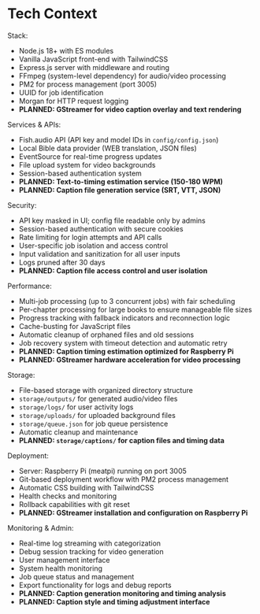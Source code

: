# Tech Context

Stack:
- Node.js 18+ with ES modules
- Vanilla JavaScript front-end with TailwindCSS
- Express.js server with middleware and routing
- FFmpeg (system-level dependency) for audio/video processing
- PM2 for process management (port 3005)
- UUID for job identification
- Morgan for HTTP request logging
- **PLANNED: GStreamer for video caption overlay and text rendering**

Services & APIs:
- Fish.audio API (API key and model IDs in `config/config.json`)
- Local Bible data provider (WEB translation, JSON files)
- EventSource for real-time progress updates
- File upload system for video backgrounds
- Session-based authentication system
- **PLANNED: Text-to-timing estimation service (150-180 WPM)**
- **PLANNED: Caption file generation service (SRT, VTT, JSON)**

Security:
- API key masked in UI; config file readable only by admins
- Session-based authentication with secure cookies
- Rate limiting for login attempts and API calls
- User-specific job isolation and access control
- Input validation and sanitization for all user inputs
- Logs pruned after 30 days
- **PLANNED: Caption file access control and user isolation**

Performance:
- Multi-job processing (up to 3 concurrent jobs) with fair scheduling
- Per-chapter processing for large books to ensure manageable file sizes
- Progress tracking with fallback indicators and reconnection logic
- Cache-busting for JavaScript files
- Automatic cleanup of orphaned files and old sessions
- Job recovery system with timeout detection and automatic retry
- **PLANNED: Caption timing estimation optimized for Raspberry Pi**
- **PLANNED: GStreamer hardware acceleration for video processing**

Storage:
- File-based storage with organized directory structure
- `storage/outputs/` for generated audio/video files
- `storage/logs/` for user activity logs
- `storage/uploads/` for uploaded background files
- `storage/queue.json` for job queue persistence
- Automatic cleanup and maintenance
- **PLANNED: `storage/captions/` for caption files and timing data**

Deployment:
- Server: Raspberry Pi (meatpi) running on port 3005
- Git-based deployment workflow with PM2 process management
- Automatic CSS building with TailwindCSS
- Health checks and monitoring
- Rollback capabilities with git reset
- **PLANNED: GStreamer installation and configuration on Raspberry Pi**

Monitoring & Admin:
- Real-time log streaming with categorization
- Debug session tracking for video generation
- User management interface
- System health monitoring
- Job queue status and management
- Export functionality for logs and debug reports
- **PLANNED: Caption generation monitoring and timing analysis**
- **PLANNED: Caption style and timing adjustment interface**
